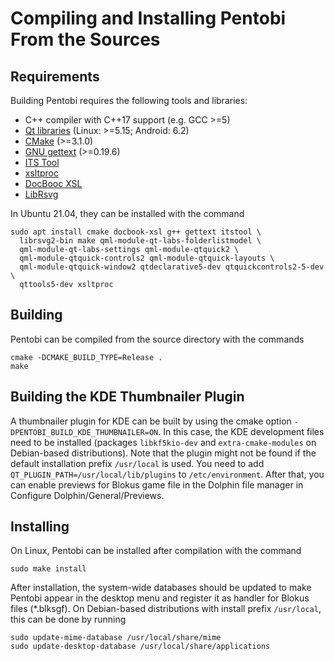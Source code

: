 Compiling and Installing Pentobi From the Sources
=================================================

Requirements
------------

Building Pentobi requires the following tools and libraries:

* C++ compiler with C++17 support (e.g. GCC >=5)
* [Qt libraries](https://www.qt.io/) (Linux: >=5.15; Android: 6.2)
* [CMake](https://cmake.org/) (>=3.1.0)
* [GNU gettext](https://www.gnu.org/software/gettext/) (>=0.19.6)
* [ITS Tool](http://itstool.org/)
* [xsltproc](http://xmlsoft.org/XSLT/xsltproc.html)
* [DocBooc XSL](http://www.sagehill.net/docbookxsl/)
* [LibRsvg](https://wiki.gnome.org/Projects/LibRsvg)

In Ubuntu 21.04, they can be installed with the command
```
sudo apt install cmake docbook-xsl g++ gettext itstool \
  librsvg2-bin make qml-module-qt-labs-folderlistmodel \
  qml-module-qt-labs-settings qml-module-qtquick2 \
  qml-module-qtquick-controls2 qml-module-qtquick-layouts \
  qml-module-qtquick-window2 qtdeclarative5-dev qtquickcontrols2-5-dev \
  qttools5-dev xsltproc
```

Building
--------

Pentobi can be compiled from the source directory with the commands
```
cmake -DCMAKE_BUILD_TYPE=Release .
make
```

Building the KDE Thumbnailer Plugin
-----------------------------------

A thumbnailer plugin for KDE can be built by using the cmake option
`-DPENTOBI_BUILD_KDE_THUMBNAILER=ON`. In this case, the KDE development
files need to be installed (packages `libkf5kio-dev` and
`extra-cmake-modules` on Debian-based distributions). Note that the
plugin might not be found if the default installation prefix `/usr/local`
is used. You need to add `QT_PLUGIN_PATH=/usr/local/lib/plugins` to
`/etc/environment`. After that, you can enable previews for Blokus game
file in the Dolphin file manager in Configure Dolphin/General/Previews.

Installing
----------

On Linux, Pentobi can be installed after compilation with the command
```
sudo make install
```
After installation, the system-wide databases should be updated to
make Pentobi appear in the desktop menu and register it as handler for
Blokus files (*.blksgf). On Debian-based distributions with install
prefix `/usr/local`, this can be done by running
```
sudo update-mime-database /usr/local/share/mime
sudo update-desktop-database /usr/local/share/applications
```
